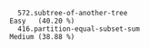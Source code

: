       572.subtree-of-another-tree                                      Easy   (40.20 %)
      416.partition-equal-subset-sum                                   Medium (38.88 %)
